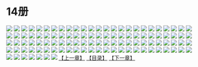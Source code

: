 # 14册
![](https://mao.mhtupian.com/uploads/img/7563/111243/1.jpg)
![](https://mao.mhtupian.com/uploads/img/7563/111243/2.jpg)
![](https://mao.mhtupian.com/uploads/img/7563/111243/3.jpg)
![](https://mao.mhtupian.com/uploads/img/7563/111243/4.jpg)
![](https://mao.mhtupian.com/uploads/img/7563/111243/5.jpg)
![](https://mao.mhtupian.com/uploads/img/7563/111243/6.jpg)
![](https://mao.mhtupian.com/uploads/img/7563/111243/7.jpg)
![](https://mao.mhtupian.com/uploads/img/7563/111243/8.jpg)
![](https://mao.mhtupian.com/uploads/img/7563/111243/9.jpg)
![](https://mao.mhtupian.com/uploads/img/7563/111243/10.jpg)
![](https://mao.mhtupian.com/uploads/img/7563/111243/11.jpg)
![](https://mao.mhtupian.com/uploads/img/7563/111243/12.jpg)
![](https://mao.mhtupian.com/uploads/img/7563/111243/13.jpg)
![](https://mao.mhtupian.com/uploads/img/7563/111243/14.jpg)
![](https://mao.mhtupian.com/uploads/img/7563/111243/15.jpg)
![](https://mao.mhtupian.com/uploads/img/7563/111243/16.jpg)
![](https://mao.mhtupian.com/uploads/img/7563/111243/17.jpg)
![](https://mao.mhtupian.com/uploads/img/7563/111243/18.jpg)
![](https://mao.mhtupian.com/uploads/img/7563/111243/19.jpg)
![](https://mao.mhtupian.com/uploads/img/7563/111243/20.jpg)
![](https://mao.mhtupian.com/uploads/img/7563/111243/21.jpg)
![](https://mao.mhtupian.com/uploads/img/7563/111243/22.jpg)
![](https://mao.mhtupian.com/uploads/img/7563/111243/23.jpg)
![](https://mao.mhtupian.com/uploads/img/7563/111243/24.jpg)
![](https://mao.mhtupian.com/uploads/img/7563/111243/25.jpg)
![](https://mao.mhtupian.com/uploads/img/7563/111243/26.jpg)
![](https://mao.mhtupian.com/uploads/img/7563/111243/27.jpg)
![](https://mao.mhtupian.com/uploads/img/7563/111243/28.jpg)
![](https://mao.mhtupian.com/uploads/img/7563/111243/29.jpg)
![](https://mao.mhtupian.com/uploads/img/7563/111243/30.jpg)
![](https://mao.mhtupian.com/uploads/img/7563/111243/31.jpg)
![](https://mao.mhtupian.com/uploads/img/7563/111243/32.jpg)
![](https://mao.mhtupian.com/uploads/img/7563/111243/33.jpg)
![](https://mao.mhtupian.com/uploads/img/7563/111243/34.jpg)
![](https://mao.mhtupian.com/uploads/img/7563/111243/35.jpg)
![](https://mao.mhtupian.com/uploads/img/7563/111243/36.jpg)
![](https://mao.mhtupian.com/uploads/img/7563/111243/37.jpg)
![](https://mao.mhtupian.com/uploads/img/7563/111243/38.jpg)
![](https://mao.mhtupian.com/uploads/img/7563/111243/39.jpg)
![](https://mao.mhtupian.com/uploads/img/7563/111243/40.jpg)
![](https://mao.mhtupian.com/uploads/img/7563/111243/41.jpg)
![](https://mao.mhtupian.com/uploads/img/7563/111243/42.jpg)
![](https://mao.mhtupian.com/uploads/img/7563/111243/43.jpg)
![](https://mao.mhtupian.com/uploads/img/7563/111243/44.jpg)
![](https://mao.mhtupian.com/uploads/img/7563/111243/45.jpg)
![](https://mao.mhtupian.com/uploads/img/7563/111243/46.jpg)
![](https://mao.mhtupian.com/uploads/img/7563/111243/47.jpg)
![](https://mao.mhtupian.com/uploads/img/7563/111243/48.jpg)
![](https://mao.mhtupian.com/uploads/img/7563/111243/49.jpg)
![](https://mao.mhtupian.com/uploads/img/7563/111243/50.jpg)
![](https://mao.mhtupian.com/uploads/img/7563/111243/51.jpg)
![](https://mao.mhtupian.com/uploads/img/7563/111243/52.jpg)
![](https://mao.mhtupian.com/uploads/img/7563/111243/53.jpg)
![](https://mao.mhtupian.com/uploads/img/7563/111243/54.jpg)
![](https://mao.mhtupian.com/uploads/img/7563/111243/55.jpg)
![](https://mao.mhtupian.com/uploads/img/7563/111243/56.jpg)
![](https://mao.mhtupian.com/uploads/img/7563/111243/57.jpg)
![](https://mao.mhtupian.com/uploads/img/7563/111243/58.jpg)
![](https://mao.mhtupian.com/uploads/img/7563/111243/59.jpg)
![](https://mao.mhtupian.com/uploads/img/7563/111243/60.jpg)
![](https://mao.mhtupian.com/uploads/img/7563/111243/61.jpg)
![](https://mao.mhtupian.com/uploads/img/7563/111243/62.jpg)
![](https://mao.mhtupian.com/uploads/img/7563/111243/63.jpg)
![](https://mao.mhtupian.com/uploads/img/7563/111243/64.jpg)
![](https://mao.mhtupian.com/uploads/img/7563/111243/65.jpg)
![](https://mao.mhtupian.com/uploads/img/7563/111243/66.jpg)
![](https://mao.mhtupian.com/uploads/img/7563/111243/67.jpg)
![](https://mao.mhtupian.com/uploads/img/7563/111243/68.jpg)
![](https://mao.mhtupian.com/uploads/img/7563/111243/69.jpg)
![](https://mao.mhtupian.com/uploads/img/7563/111243/70.jpg)
![](https://mao.mhtupian.com/uploads/img/7563/111243/71.jpg)
![](https://mao.mhtupian.com/uploads/img/7563/111243/72.jpg)
![](https://mao.mhtupian.com/uploads/img/7563/111243/73.jpg)
![](https://mao.mhtupian.com/uploads/img/7563/111243/74.jpg)
![](https://mao.mhtupian.com/uploads/img/7563/111243/75.jpg)
![](https://mao.mhtupian.com/uploads/img/7563/111243/76.jpg)
![](https://mao.mhtupian.com/uploads/img/7563/111243/77.jpg)
![](https://mao.mhtupian.com/uploads/img/7563/111243/78.jpg)
![](https://mao.mhtupian.com/uploads/img/7563/111243/79.jpg)
![](https://mao.mhtupian.com/uploads/img/7563/111243/80.jpg)
![](https://mao.mhtupian.com/uploads/img/7563/111243/81.jpg)
![](https://mao.mhtupian.com/uploads/img/7563/111243/82.jpg)
![](https://mao.mhtupian.com/uploads/img/7563/111243/83.jpg)
![](https://mao.mhtupian.com/uploads/img/7563/111243/84.jpg)
![](https://mao.mhtupian.com/uploads/img/7563/111243/85.jpg)
![](https://mao.mhtupian.com/uploads/img/7563/111243/86.jpg)
![](https://mao.mhtupian.com/uploads/img/7563/111243/87.jpg)
![](https://mao.mhtupian.com/uploads/img/7563/111243/88.jpg)
![](https://mao.mhtupian.com/uploads/img/7563/111243/89.jpg)
![](https://mao.mhtupian.com/uploads/img/7563/111243/90.jpg)
![](https://mao.mhtupian.com/uploads/img/7563/111243/91.jpg)
![](https://mao.mhtupian.com/uploads/img/7563/111243/92.jpg)
![](https://mao.mhtupian.com/uploads/img/7563/111243/93.jpg)
![](https://mao.mhtupian.com/uploads/img/7563/111243/94.jpg)
![](https://mao.mhtupian.com/uploads/img/7563/111243/95.jpg)
![](https://mao.mhtupian.com/uploads/img/7563/111243/96.jpg)
![](https://mao.mhtupian.com/uploads/img/7563/111243/97.jpg)
![](https://mao.mhtupian.com/uploads/img/7563/111243/98.jpg)
![](https://mao.mhtupian.com/uploads/img/7563/111243/99.jpg)
![](https://mao.mhtupian.com/uploads/img/7563/111243/100.jpg)
![](https://mao.mhtupian.com/uploads/img/7563/111243/101.jpg)
![](https://mao.mhtupian.com/uploads/img/7563/111243/102.jpg)
![](https://mao.mhtupian.com/uploads/img/7563/111243/103.jpg)
![](https://mao.mhtupian.com/uploads/img/7563/111243/104.jpg)
![](https://mao.mhtupian.com/uploads/img/7563/111243/105.jpg)
![](https://mao.mhtupian.com/uploads/img/7563/111243/106.jpg)
![](https://mao.mhtupian.com/uploads/img/7563/111243/107.jpg)
[【上一章】](./167.md)
[【目录】](./README.md)
[【下一章】](./169.md)
